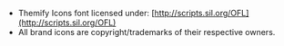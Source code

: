 - Themify Icons font licensed under: [http://scripts.sil.org/OFL](http://scripts.sil.org/OFL)
- All brand icons are copyright/trademarks of their respective owners.
